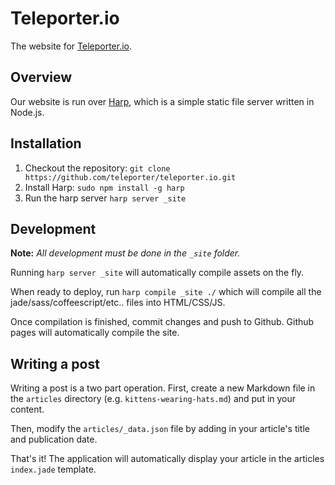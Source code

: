 # Teleporter.io

The website for [Teleporter.io](http://teleporter.io).

## Overview

Our website is run over [Harp](https://github.com/sintaxi/harp), which is a simple static file server written in Node.js. 

## Installation

1. Checkout the repository: `git clone https://github.com/teleporter/teleporter.io.git`
2. Install Harp: `sudo npm install -g harp`
3. Run the harp server `harp server _site`

## Development

**Note:** *All development must be done in the `_site` folder.*

Running `harp server _site` will automatically compile assets on the fly.

When ready to deploy, run `harp compile _site ./` which will compile all the jade/sass/coffeescript/etc.. files into HTML/CSS/JS. 

Once compilation is finished, commit changes and push to Github. Github pages will automatically compile the site.

## Writing a post

Writing a post is a two part operation. First, create a new Markdown file in the `articles` directory (e.g. `kittens-wearing-hats.md`) and put in your content.

Then, modify the `articles/_data.json` file by adding in your article's title and publication date.

That's it! The application will automatically display your article in the articles `index.jade` template.
